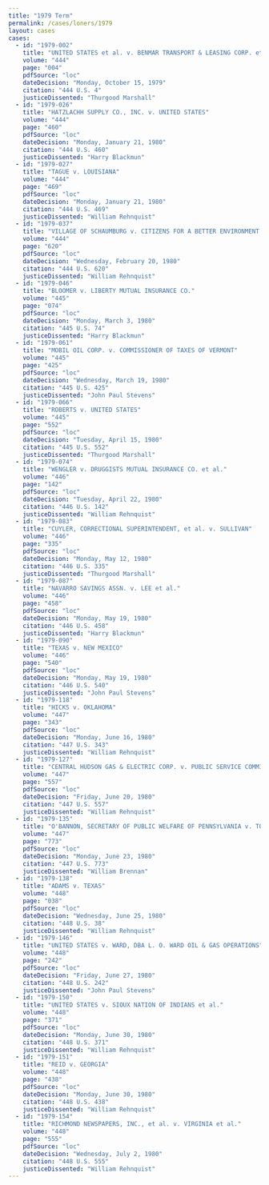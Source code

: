 ```yaml
---
title: "1979 Term"
permalink: /cases/loners/1979
layout: cases
cases:
  - id: "1979-002"
    title: "UNITED STATES et al. v. BENMAR TRANSPORT & LEASING CORP. et al."
    volume: "444"
    page: "004"
    pdfSource: "loc"
    dateDecision: "Monday, October 15, 1979"
    citation: "444 U.S. 4"
    justiceDissented: "Thurgood Marshall"
  - id: "1979-026"
    title: "HATZLACHH SUPPLY CO., INC. v. UNITED STATES"
    volume: "444"
    page: "460"
    pdfSource: "loc"
    dateDecision: "Monday, January 21, 1980"
    citation: "444 U.S. 460"
    justiceDissented: "Harry Blackmun"
  - id: "1979-027"
    title: "TAGUE v. LOUISIANA"
    volume: "444"
    page: "469"
    pdfSource: "loc"
    dateDecision: "Monday, January 21, 1980"
    citation: "444 U.S. 469"
    justiceDissented: "William Rehnquist"
  - id: "1979-037"
    title: "VILLAGE OF SCHAUMBURG v. CITIZENS FOR A BETTER ENVIRONMENT et al."
    volume: "444"
    page: "620"
    pdfSource: "loc"
    dateDecision: "Wednesday, February 20, 1980"
    citation: "444 U.S. 620"
    justiceDissented: "William Rehnquist"
  - id: "1979-046"
    title: "BLOOMER v. LIBERTY MUTUAL INSURANCE CO."
    volume: "445"
    page: "074"
    pdfSource: "loc"
    dateDecision: "Monday, March 3, 1980"
    citation: "445 U.S. 74"
    justiceDissented: "Harry Blackmun"
  - id: "1979-061"
    title: "MOBIL OIL CORP. v. COMMISSIONER OF TAXES OF VERMONT"
    volume: "445"
    page: "425"
    pdfSource: "loc"
    dateDecision: "Wednesday, March 19, 1980"
    citation: "445 U.S. 425"
    justiceDissented: "John Paul Stevens"
  - id: "1979-066"
    title: "ROBERTS v. UNITED STATES"
    volume: "445"
    page: "552"
    pdfSource: "loc"
    dateDecision: "Tuesday, April 15, 1980"
    citation: "445 U.S. 552"
    justiceDissented: "Thurgood Marshall"
  - id: "1979-074"
    title: "WENGLER v. DRUGGISTS MUTUAL INSURANCE CO. et al."
    volume: "446"
    page: "142"
    pdfSource: "loc"
    dateDecision: "Tuesday, April 22, 1980"
    citation: "446 U.S. 142"
    justiceDissented: "William Rehnquist"
  - id: "1979-083"
    title: "CUYLER, CORRECTIONAL SUPERINTENDENT, et al. v. SULLIVAN"
    volume: "446"
    page: "335"
    pdfSource: "loc"
    dateDecision: "Monday, May 12, 1980"
    citation: "446 U.S. 335"
    justiceDissented: "Thurgood Marshall"
  - id: "1979-087"
    title: "NAVARRO SAVINGS ASSN. v. LEE et al."
    volume: "446"
    page: "458"
    pdfSource: "loc"
    dateDecision: "Monday, May 19, 1980"
    citation: "446 U.S. 458"
    justiceDissented: "Harry Blackmun"
  - id: "1979-090"
    title: "TEXAS v. NEW MEXICO"
    volume: "446"
    page: "540"
    pdfSource: "loc"
    dateDecision: "Monday, May 19, 1980"
    citation: "446 U.S. 540"
    justiceDissented: "John Paul Stevens"
  - id: "1979-118"
    title: "HICKS v. OKLAHOMA"
    volume: "447"
    page: "343"
    pdfSource: "loc"
    dateDecision: "Monday, June 16, 1980"
    citation: "447 U.S. 343"
    justiceDissented: "William Rehnquist"
  - id: "1979-127"
    title: "CENTRAL HUDSON GAS & ELECTRIC CORP. v. PUBLIC SERVICE COMMISSION OF NEW YORK"
    volume: "447"
    page: "557"
    pdfSource: "loc"
    dateDecision: "Friday, June 20, 1980"
    citation: "447 U.S. 557"
    justiceDissented: "William Rehnquist"
  - id: "1979-135"
    title: "O'BANNON, SECRETARY OF PUBLIC WELFARE OF PENNSYLVANIA v. TOWN COURT NURSING CENTER et al."
    volume: "447"
    page: "773"
    pdfSource: "loc"
    dateDecision: "Monday, June 23, 1980"
    citation: "447 U.S. 773"
    justiceDissented: "William Brennan"
  - id: "1979-138"
    title: "ADAMS v. TEXAS"
    volume: "448"
    page: "038"
    pdfSource: "loc"
    dateDecision: "Wednesday, June 25, 1980"
    citation: "448 U.S. 38"
    justiceDissented: "William Rehnquist"
  - id: "1979-146"
    title: "UNITED STATES v. WARD, DBA L. O. WARD OIL & GAS OPERATIONS"
    volume: "448"
    page: "242"
    pdfSource: "loc"
    dateDecision: "Friday, June 27, 1980"
    citation: "448 U.S. 242"
    justiceDissented: "John Paul Stevens"
  - id: "1979-150"
    title: "UNITED STATES v. SIOUX NATION OF INDIANS et al."
    volume: "448"
    page: "371"
    pdfSource: "loc"
    dateDecision: "Monday, June 30, 1980"
    citation: "448 U.S. 371"
    justiceDissented: "William Rehnquist"
  - id: "1979-151"
    title: "REID v. GEORGIA"
    volume: "448"
    page: "438"
    pdfSource: "loc"
    dateDecision: "Monday, June 30, 1980"
    citation: "448 U.S. 438"
    justiceDissented: "William Rehnquist"
  - id: "1979-154"
    title: "RICHMOND NEWSPAPERS, INC., et al. v. VIRGINIA et al."
    volume: "448"
    page: "555"
    pdfSource: "loc"
    dateDecision: "Wednesday, July 2, 1980"
    citation: "448 U.S. 555"
    justiceDissented: "William Rehnquist"
---
```

